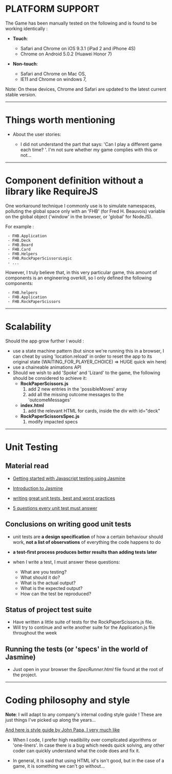 # PLATFORM SUPPORT #

The Game has been manually tested on the following and is found to be working identically :

  - **Touch**:
    - Safari and Chrome on iOS 9.3.1 (iPad 2 and iPhone 4S)
    - Chrome on Android 5.0.2 (Huawei Honor 7)

  - **Non-touch**:
    - Safari and Chrome on Mac OS, 
    - IE11 and Chrome on windows 7,

  Note: On these devices, Chrome and Safari are updated to the latest current stable version.

--------------------------------------------------
# Things worth mentioning #

- About the user stories:

     - I did not understand the part that says: 'Can I play a different game each time? '.  I'm not sure whether my game complies with this or not...

--------------------------------------------------


# Component definition without a library like RequireJS #

One workaround technique I commonly use is to simulate namespaces, polluting the global space only with an 'FHB' (for Fred H. Beauvois) variable on the global object ('window' in the browser, or 'global' for NodeJS).  

For example : 

     - FHB.Application
     - FHB.Deck
     - FHB.Board
     - FHB.Card
     - FHB.Helpers
     - FHB.RockPaperScissorsLogic
     - ...

However, I truly believe that, in this very particular game, this amount of components is an engineering overkill, so I only defined the following components:

     - FHB.helpers
     - FHB.Application
     - FHB.RockPaperScissors

--------------------------------------------------
# Scalability #

Should the app grow further I would :

 - use a state machine pattern (but since we're running this in a browser, I can cheat by using 'location.reload' in order to reset the app to its original state (WAITING_FOR_PLAYER_CHOICE) => HUGE quick win here)
 - use a chaineable animations API
 - Should we wish to add 'Spoke' and 'Lizard' to the game, the following should be considered to achieve it:
     - **RockPaperScissors.js** 
          1. add 2 new entries in the 'possibleMoves' array
          2. add all the missing outcome messages to the 'outcomeMessages'
     - **index.html**
          1. add the relevant HTML for cards, inside the div with id="deck"
     - **RockPaperScissorsSpec.js**
          1. modify impacted specs

-------------------------
# Unit Testing #

## Material read ##

- [Getting started with Javascript testing using Jasmine](http://www.ontestautomation.com/getting-started-with-javascript-testing-using-jasmine/)

- [Introduction to Jasmine](http://jasmine.github.io/2.4/introduction.html)

- [writing great unit tests, best and worst practices](http://blog.stevensanderson.com/2009/08/24/writing-great-unit-tests-best-and-worst-practises/)

- [5 questions every unit test must answer](https://medium.com/javascript-scene/what-every-unit-test-needs-f6cd34d9836d#.2xspk6ac4) 
    
## Conclusions on writing good unit tests ##

- unit tests are **a design specification** of how a certain behaviour should work, **not a list of observations** of everything the code happens to do
     
- **a test-first process produces better results than adding tests later**

- when I write a test, I must answer these questions:

     - What are you testing?
     - What should it do?
     - What is the actual output?
     - What is the expected output?
     - How can the test be reproduced?

## Status of project test suite ##

- Have written a little suite of tests for the RockPaperScissors.js file.
- Will try to continue and write another suite for the Application.js file throughout the week

## Running the tests (or 'specs' in the world of Jasmine) ##

- Just open in your browser the *SpecRunner.html* file found at the root of the project.
 
-------------------------
# Coding philosophy and style #

**Note**: I will adapt to any company's internal coding style guide ! These are just things I've picked up along the years...

[And here is style guide by John Papa, I very much like](https://github.com/johnpapa/angular-styleguide)


- When I code, I prefer high readibility over complicated algorithms or 'one-liners'.  In case there is a bug which needs 
  quick solving, any other coder can quickly understand what the code does and fix it.

- In general, it is said that using HTML id's isn't good, but in the case of a game, it is something we can't go without...